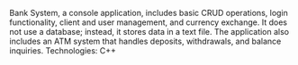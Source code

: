 Bank System, a console application, includes basic CRUD operations, login functionality,
client and user management, and currency exchange. It does not use a database;
instead, it stores data in a text file.
The application also includes an ATM system that handles deposits, withdrawals, and balance inquiries.
Technologies: C++ 
